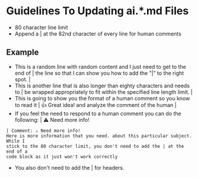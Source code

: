 # Guidelines To Updating ai.\*.md Files

- 80 character line limit
- Append a | at the 82nd character of every line for human comments

## Example

- This is a random line with random content and I just need to get to the end of |
  the line so that I can show you how to add the "|" to the right spot. |
- This is another line that is also longer than eighty characters and needs to |
  be wrapped appropriately to fit within the specified line length limit. |
- This is going to show you the format of a human comment so you know to read it | 👍 Great idea!
  and analyze the comment of the human |
- If you feel the need to respond to a human comment you can do the following: | ⚠️ Need more info!

```text
| Comment: ⚠️ Need more info!
Here is more information that you need. about this particular subject.  While I
stick to the 80 character limit, you don't need to add the | at the end of a
code block as it just won't work correctly
```

- You also don't need to add the | for headers.
